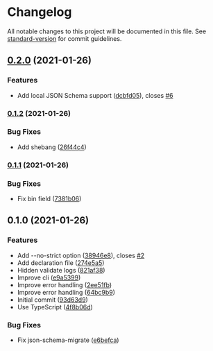 # Changelog

All notable changes to this project will be documented in this file. See [standard-version](https://github.com/conventional-changelog/standard-version) for commit guidelines.

## [0.2.0](https://github.com/stardust-configs/json-schema-validator/compare/v0.1.2...v0.2.0) (2021-01-26)


### Features

* Add local JSON Schema support ([dcbfd05](https://github.com/stardust-configs/json-schema-validator/commit/dcbfd055798dd65725d4d9e61a5f95c4517d9401)), closes [#6](https://github.com/stardust-configs/json-schema-validator/issues/6)

### [0.1.2](https://github.com/stardust-configs/json-schema-validator/compare/v0.1.1...v0.1.2) (2021-01-26)


### Bug Fixes

* Add shebang ([26f44c4](https://github.com/stardust-configs/json-schema-validator/commit/26f44c49a61015b4a0f6a97412026f21e099df98))

### [0.1.1](https://github.com/stardust-configs/json-schema-validator/compare/v0.1.0...v0.1.1) (2021-01-26)


### Bug Fixes

* Fix bin field ([7381b06](https://github.com/stardust-configs/json-schema-validator/commit/7381b06644b6df7b7e85de97b272f0f0b2d794e0))

## 0.1.0 (2021-01-26)


### Features

* Add --no-strict option ([38946e8](https://github.com/stardust-configs/json-schema-validator/commit/38946e8b9ff67c985fa6570d5aebcf77855a7c44)), closes [#2](https://github.com/stardust-configs/json-schema-validator/issues/2)
* Add declaration file ([274e5a5](https://github.com/stardust-configs/json-schema-validator/commit/274e5a581be762f5e7b66283356c50e13f5dbc20))
* Hidden validate logs ([821af38](https://github.com/stardust-configs/json-schema-validator/commit/821af38c3fc35c903305d6886049024fa96ef476))
* Improve cli ([e9a5399](https://github.com/stardust-configs/json-schema-validator/commit/e9a5399266e4fef549f0a2f3db7d284395ebd38d))
* Improve error handling ([2ee51fb](https://github.com/stardust-configs/json-schema-validator/commit/2ee51fb5be56b45e90e72b7f5e6fea5b2dc1aad1))
* Improve error handling ([64bc9b9](https://github.com/stardust-configs/json-schema-validator/commit/64bc9b9a7c1763208437ee048dfb056e05be3dd4))
* Initial commit ([93d63d9](https://github.com/stardust-configs/json-schema-validator/commit/93d63d916118b55277371967ca2004c55a2556ee))
* Use TypeScript ([4f8b06d](https://github.com/stardust-configs/json-schema-validator/commit/4f8b06dc6363508e052ecc37d770bb206e006dbc))


### Bug Fixes

* Fix json-schema-migrate ([e6befca](https://github.com/stardust-configs/json-schema-validator/commit/e6befcaa68521b4e28fdb1bf9ff37af15452b52f))

